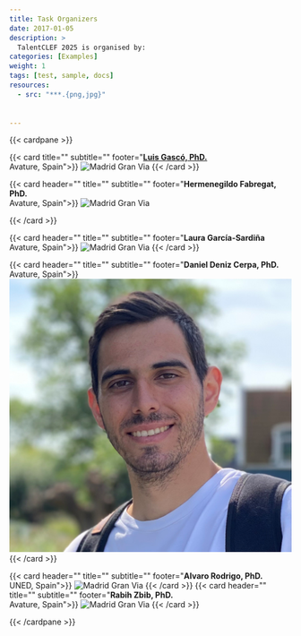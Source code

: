 ```yaml
---
title: Task Organizers
date: 2017-01-05
description: >
  TalentCLEF 2025 is organised by:
categories: [Examples]
weight: 1
tags: [test, sample, docs]
resources:
  - src: "***.{png,jpg}"


---
```


{{< cardpane >}}

{{< card  title="" subtitle=""
          footer="[**Luis Gascó, PhD.**](https://luisgasco.es/) <br> Avature, Spain">}}
          <img src="luisgasco.png" alt="Madrid Gran Via" class="full-width-image">
{{< /card >}}

{{< card header="" title="" subtitle=""
          footer="**Hermenegildo Fabregat, PhD.** <br> Avature, Spain">}}
          <img src="gildo.jpg" alt="Madrid Gran Via" class="full-width-image">

{{< /card >}}

{{< card header="" title="" subtitle=""
          footer="**Laura García-Sardiña** <br> Avature, Spain">}}
          <img src="laura_garcia.jpg" alt="Madrid Gran Via" class="full-width-image">
{{< /card >}}

{{< card header="" title="" subtitle=""
          footer="**Daniel Deniz Cerpa, PhD.** <br> Avature, Spain">}}
          <img src="daniel_deniz.jpg" alt="Madrid Gran Via" class="full-width-image">
{{< /card >}}

{{< card header="" title="" subtitle=""
          footer="**Alvaro Rodrigo, PhD.** <br> UNED, Spain">}}
          <img src="alvaro_rodrigo.png" alt="Madrid Gran Via" class="full-width-image">
{{< /card >}}
{{< card header="" title="" subtitle=""
          footer="**Rabih Zbib, PhD.** <br> Avature, Spain">}}
          <img src="rabih.jpg" alt="Madrid Gran Via" class="full-width-image">
{{< /card >}}

{{< /cardpane >}}



